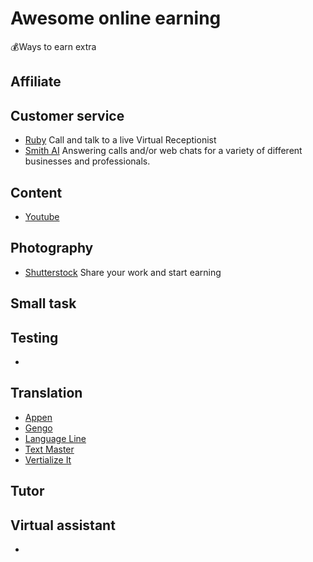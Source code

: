 # Awesome online earning

💰Ways to earn extra

## Affiliate

## Customer service

- [Ruby](https://www.ruby.com/careers/) Call and talk to a live Virtual Receptionist
- [Smith AI](https://smith.ai/careers) Answering calls and/or web chats for a variety of different businesses and professionals.

## Content

- [Youtube](https://www.youtube.com/)

## Photography

- [Shutterstock](https://submit.shutterstock.com) Share your work and start earning

## Small task

## Testing

- 

## Translation

- [Appen](https://appen.com/careers/)
- [Gengo](https://gengo.com/translators/)
- [Language Line](https://www.languageline.com/)
- [Text Master](https://www.textmaster.com/translation-services/)
- [Vertialize It](https://www.verbalizeit.com/become-a-translator/)

## Tutor

## Virtual assistant

- 

